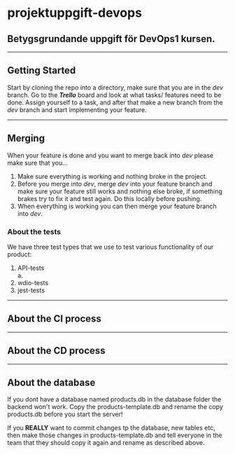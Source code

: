 # projektuppgift-devops
## Betygsgrundande uppgift för DevOps1 kursen.
-----------------------------------------------------------------
## Getting Started
Start by cloning the repo into a directory, make sure that you are in the *dev* branch. Go to the ***Trello*** board and look at what tasks/ features need to be done. Assign yourself to a task, and after that make a new branch from the *dev* branch and start implementing your feature.

-----------------------------------------------------------------
## Merging
When your feature is done and you want to merge back into *dev* please make sure that you...

1. Make sure everything is working and nothing broke in the project.
2. Before you merge into *dev*, merge *dev* into your feature branch and make sure your feature still works and nothing else broke, if something brakes try to fix it and test again. Do this locally before pushing.
3. When everything is working you can then merge your feature branch into *dev*.

### About the tests
We have three test types that we use to test various functionality of our product:

1. API-tests    
a. 
2. wdio-tests
3. jest-tests

------------------------------------------------------------------
## About the CI process


------------------------------------------------------------------

## About the CD process


-----------------------------------------------------------------
## About the database
If you dont have a database named products.db in the database folder the backend won't work. Copy the products-template.db and rename the copy products.db before you start the server!

If you **REALLY** want to commit changes tp the database, new tables etc, then make those changes in products-template.db and tell everyone in the team that they should copy it again and rename as described above.

